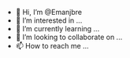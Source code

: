 - 👋 Hi, I’m @Emanjbre
- 👀 I’m interested in ...
- 🌱 I’m currently learning ...
- 💞️ I’m looking to collaborate on ...
- 📫 How to reach me ...

<!---
Emanjbre/Emanjbre is a ✨ special ✨ repository because its `README.md` (this file) appears on your GitHub profile.
You can click the Preview link to take a look at your changes.
--->
